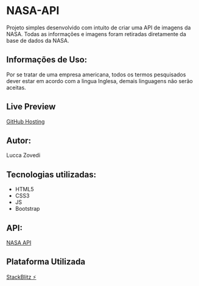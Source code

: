 # NASA-API

Projeto simples desenvolvido com intuito de criar uma API de imagens da NASA.
Todas as informações e imagens foram retiradas diretamente da base de dados da
NASA.

## Informações de Uso:

Por se tratar de uma empresa americana, todos os termos pesquisados dever estar
em acordo com a lingua Inglesa, demais linguagens não serão aceitas.

## Live Preview

[GitHub Hosting](https://luccazovedi.github.io/NASA-API/)

## Autor:

Lucca Zovedi

## Tecnologias utilizadas:

- HTML5
- CSS3
- JS
- Bootstrap

## API:

[NASA API](https://api.nasa.gov/)

## Plataforma Utilizada

[StackBlitz ⚡️](https://stackblitz.com/)
